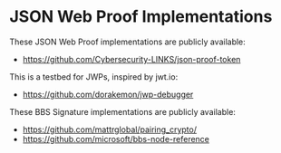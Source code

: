 # JSON Web Proof Implementations

These JSON Web Proof implementations are publicly available:

* https://github.com/Cybersecurity-LINKS/json-proof-token

This is a testbed for JWPs, inspired by jwt.io:

* https://github.com/dorakemon/jwp-debugger

These BBS Signature implementations are publicly available:

* https://github.com/mattrglobal/pairing_crypto/
* https://github.com/microsoft/bbs-node-reference
